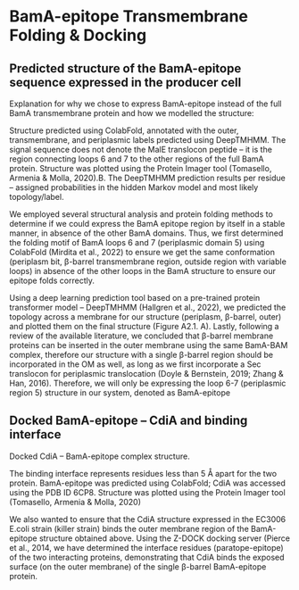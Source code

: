 # BamA-epitope Transmembrane Folding & Docking

## Predicted structure of the BamA-epitope sequence expressed in the producer cell

Explanation for why we chose to express BamA-epitope instead of the full BamA transmembrane protein and how we modelled the structure:

Structure predicted using ColabFold, annotated with the outer, transmembrane, and periplasmic labels predicted using DeepTMHMM. The signal sequence does not denote the MalE translocon peptide – it is the region connecting loops 6 and 7 to the other regions of the full BamA protein. Structure was plotted using the Protein Imager tool (Tomasello, Armenia & Molla, 2020).B. The DeepTMHMM prediction results per residue – assigned probabilities in the hidden Markov model and most likely topology/label.

We employed several structural analysis and protein folding methods to determine if we could express the BamA epitope region by itself in a stable manner, in absence of the other BamA domains. Thus, we first determined the folding motif of BamA loops 6 and 7 (periplasmic domain 5) using ColabFold (Mirdita et al., 2022) to ensure we get the same conformation (periplasm bit, β-barrel transmembrane region, outside region with variable loops) in absence of the other loops in the BamA structure to ensure our epitope folds correctly.

Using a deep learning prediction tool based on a pre-trained protein transformer model – DeepTMHMM (Hallgren et al., 2022), we predicted the topology across a membrane for our structure (periplasm, β-barrel, outer) and plotted them on the final structure (Figure A2.1. A). Lastly, following a review of the available literature, we concluded that β-barrel membrane proteins can be inserted in the outer membrane using the same BamA-BAM complex, therefore our structure with a single β-barrel region should be incorporated in the OM as well, as long as we first incorporate a Sec translocon for periplasmic translocation (Doyle & Bernstein, 2019; Zhang & Han, 2016). Therefore, we will only be expressing the loop 6-7 (periplasmic region 5) structure in our system, denoted as BamA-epitope 

## Docked BamA-epitope – CdiA and binding interface

Docked CdiA – BamA-epitope complex structure. 

The binding interface represents residues less than 5 Å apart for the two protein. BamA-epitope was predicted using ColabFold; CdiA was accessed using the PDB ID 6CP8. Structure was plotted using the Protein Imager tool (Tomasello, Armenia & Molla, 2020)

We also wanted to ensure that the CdiA structure expressed in the EC3006 E.coli strain (killer strain) binds the outer membrane region of the BamA-epitope structure obtained above. Using the Z-DOCK docking server (Pierce et al., 2014, we have determined the interface residues (paratope-epitope) of the two interacting proteins, demonstrating that CdiA binds the exposed surface (on the outer membrane) of the single β-barrel BamA-epitope protein.
